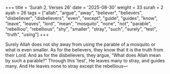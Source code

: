 +++
title = 'Surah 2, Verses 26'
date = '2025-08-30'
weight = 33
surah = 2
ayah = 26
tags = ["allah", "argue", "away", "believer", "believers", "disbeliever", "disbelievers", "even", "except", "guide", "guides", "know", "leave", "leaves", "lord", "mean", "mosquito", "none", "not", "parable", "rebelliou", "rebellious", "shy", "smaller", "stray", "such", "surely", "test", "truth", "using"]
+++

Surely Allah does not shy away from using the parable of a mosquito or what is even smaller. As for the believers, they know that it is the truth from their Lord. And as for the disbelievers, they argue, “What does Allah mean by such a parable?” Through this ˹test˺, He leaves many to stray, and guides many. And He leaves none to stray except the rebellious—